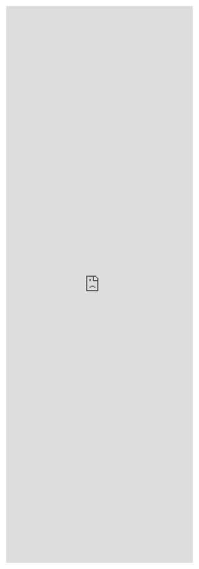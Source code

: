 <iframe width="100%" height="1500" frameborder="0"
  src="https://observablehq.com/embed/498acbe1ffe06e57?cell=*&api_key=62229fc322cee8c0a2f7aee706ea8f6822f785dc"></iframe>